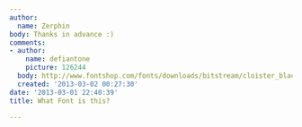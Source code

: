 ```yaml
---
author:
  name: Zerphin
body: Thanks in advance :)
comments:
- author:
    name: defiantone
    picture: 126244
  body: http://www.fontshop.com/fonts/downloads/bitstream/cloister_black_std_regular/?affId=98220
  created: '2013-03-02 00:27:30'
date: '2013-03-01 22:40:39'
title: What Font is this?

---
```

